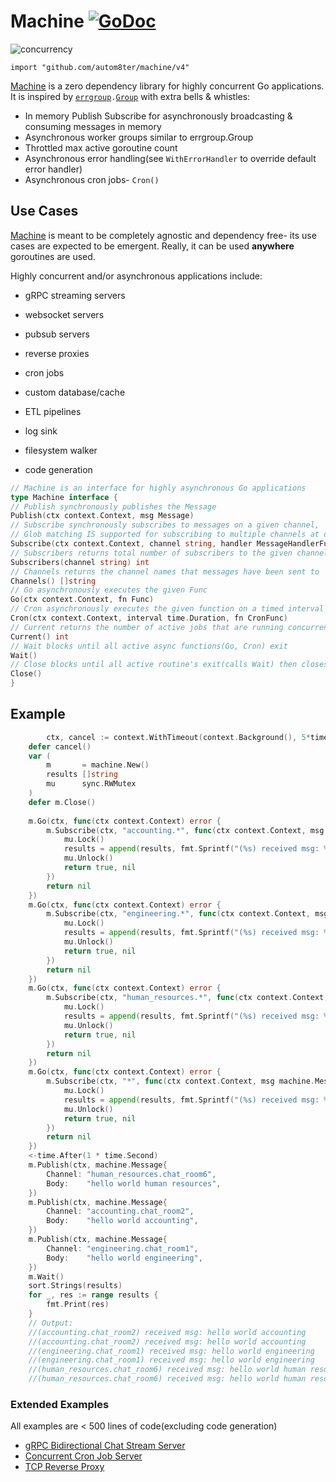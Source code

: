 # Machine [![GoDoc](https://godoc.org/github.com/autom8ter/machine/v4?status.svg)](https://godoc.org/github.com/autom8ter/machine/v4)

![concurrency](images/concurrency.jpg)


`import "github.com/autom8ter/machine/v4"`

[Machine](https://pkg.go.dev/github.com/autom8ter/machine/v4#Machine) is a zero dependency library for highly concurrent Go applications. 
It is inspired by [`errgroup`](https://pkg.go.dev/golang.org/x/sync/errgroup)`.`[`Group`](https://pkg.go.dev/golang.org/x/sync/errgroup#Group) with extra bells & whistles:
- In memory Publish Subscribe for asynchronously broadcasting & consuming messages in memory
- Asynchronous worker groups similar to errgroup.Group
- Throttled max active goroutine count
- Asynchronous error handling(see `WithErrorHandler` to override default error handler)
- Asynchronous cron jobs- `Cron()`

## Use Cases

[Machine](https://pkg.go.dev/github.com/autom8ter/machine#Machine) is meant to be completely agnostic and dependency free- its use cases are expected to be emergent.
Really, it can be used **anywhere** goroutines are used. 

Highly concurrent and/or asynchronous applications include:

- gRPC streaming servers

- websocket servers

- pubsub servers

- reverse proxies

- cron jobs

- custom database/cache

- ETL pipelines

- log sink

- filesystem walker

- code generation


```go
// Machine is an interface for highly asynchronous Go applications
type Machine interface {
// Publish synchronously publishes the Message
Publish(ctx context.Context, msg Message)
// Subscribe synchronously subscribes to messages on a given channel,  executing the given HandlerFunc UNTIL the context cancels OR false is returned by the HandlerFunc.
// Glob matching IS supported for subscribing to multiple channels at once.
Subscribe(ctx context.Context, channel string, handler MessageHandlerFunc, opts ...SubscriptionOpt)
// Subscribers returns total number of subscribers to the given channel
Subscribers(channel string) int
// Channels returns the channel names that messages have been sent to
Channels() []string
// Go asynchronously executes the given Func
Go(ctx context.Context, fn Func)
// Cron asynchronously executes the given function on a timed interval UNTIL the context cancels OR false is returned by the CronFunc
Cron(ctx context.Context, interval time.Duration, fn CronFunc)
// Current returns the number of active jobs that are running concurrently
Current() int
// Wait blocks until all active async functions(Go, Cron) exit
Wait()
// Close blocks until all active routine's exit(calls Wait) then closes all active subscriptions
Close()
}
```

## Example

```go
        ctx, cancel := context.WithTimeout(context.Background(), 5*time.Second)
  	defer cancel()
  	var (
  		m       = machine.New()
  		results []string
  		mu      sync.RWMutex
  	)
  	defer m.Close()
  
  	m.Go(ctx, func(ctx context.Context) error {
  		m.Subscribe(ctx, "accounting.*", func(ctx context.Context, msg machine.Message) (bool, error) {
  			mu.Lock()
  			results = append(results, fmt.Sprintf("(%s) received msg: %v\n", msg.Channel, msg.Body))
  			mu.Unlock()
  			return true, nil
  		})
  		return nil
  	})
  	m.Go(ctx, func(ctx context.Context) error {
  		m.Subscribe(ctx, "engineering.*", func(ctx context.Context, msg machine.Message) (bool, error) {
  			mu.Lock()
  			results = append(results, fmt.Sprintf("(%s) received msg: %v\n", msg.Channel, msg.Body))
  			mu.Unlock()
  			return true, nil
  		})
  		return nil
  	})
  	m.Go(ctx, func(ctx context.Context) error {
  		m.Subscribe(ctx, "human_resources.*", func(ctx context.Context, msg machine.Message) (bool, error) {
  			mu.Lock()
  			results = append(results, fmt.Sprintf("(%s) received msg: %v\n", msg.Channel, msg.Body))
  			mu.Unlock()
  			return true, nil
  		})
  		return nil
  	})
  	m.Go(ctx, func(ctx context.Context) error {
  		m.Subscribe(ctx, "*", func(ctx context.Context, msg machine.Message) (bool, error) {
  			mu.Lock()
  			results = append(results, fmt.Sprintf("(%s) received msg: %v\n", msg.Channel, msg.Body))
  			mu.Unlock()
  			return true, nil
  		})
  		return nil
  	})
  	<-time.After(1 * time.Second)
  	m.Publish(ctx, machine.Message{
  		Channel: "human_resources.chat_room6",
  		Body:    "hello world human resources",
  	})
  	m.Publish(ctx, machine.Message{
  		Channel: "accounting.chat_room2",
  		Body:    "hello world accounting",
  	})
  	m.Publish(ctx, machine.Message{
  		Channel: "engineering.chat_room1",
  		Body:    "hello world engineering",
  	})
  	m.Wait()
  	sort.Strings(results)
  	for _, res := range results {
  		fmt.Print(res)
  	}
  	// Output:
  	//(accounting.chat_room2) received msg: hello world accounting
  	//(accounting.chat_room2) received msg: hello world accounting
  	//(engineering.chat_room1) received msg: hello world engineering
  	//(engineering.chat_room1) received msg: hello world engineering
  	//(human_resources.chat_room6) received msg: hello world human resources
  	//(human_resources.chat_room6) received msg: hello world human resources
```

### Extended Examples

All examples are < 500 lines of code(excluding code generation)

- [gRPC Bidirectional Chat Stream Server](examples/README.md#grpc-bidirectional-chat-server)
- [Concurrent Cron Job Server](examples/README.md#concurrent-cron-server)
- [TCP Reverse Proxy](examples/README.md#tcp-reverse-proxy)


